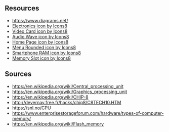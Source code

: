 ## Resources

- https://www.diagrams.net/
- <a target="_blank" href="https://icons8.com/icon/pEiMVxBH7wDK/electronics">Electronics icon by Icons8</a>
- <a target="_blank" href="https://icons8.com/icon/B2PRRqjuZtEv/video-card">Video Card icon by Icons8</a>
- <a target="_blank" href="https://icons8.com/icon/jFD5FvqNIKDl/audio-wave">Audio Wave icon by Icons8</a>
- <a target="_blank" href="https://icons8.com/icon/0IolQYKA7OLQ/home-page">Home Page icon by Icons8</a>
- <a target="_blank" href="https://icons8.com/icon/S5biqohaDgd1/menu-rounded">Menu Rounded icon by Icons8</a>
- <a target="_blank" href="https://icons8.com/icon/4Sjrm3bwm9Lv/smartphone-ram">Smartphone RAM icon by Icons8</a>
- <a target="_blank" href="https://icons8.com/icon/9yIsfC9VistG/memory-slot">Memory Slot icon by Icons8</a>

## Sources

- https://en.wikipedia.org/wiki/Central_processing_unit
- https://en.wikipedia.org/wiki/Graphics_processing_unit
- https://en.wikipedia.org/wiki/CHIP-8
- http://devernay.free.fr/hacks/chip8/C8TECH10.HTM
- https://snl.no/CPU
- https://www.enterprisestorageforum.com/hardware/types-of-computer-memory/
- https://en.wikipedia.org/wiki/Flash_memory

